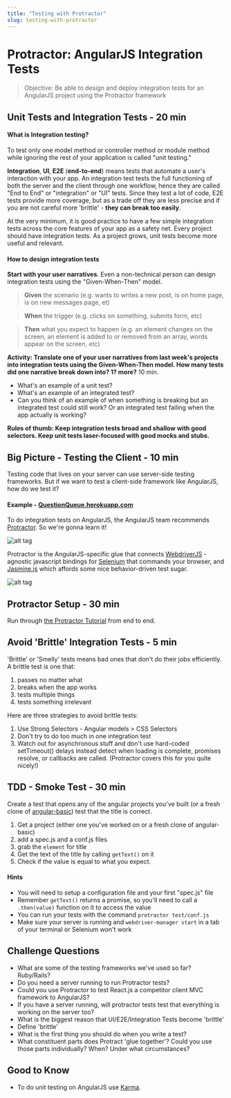 ```yaml
---
title: "Testing with Protractor"
slug: testing-with-protractor
---
```


# Protractor: AngularJS Integration Tests

> Objective: Be able to design and deploy integration tests for an AngularJS project using the Protractor framework

## Unit Tests and Integration Tests - 20 min

#### What is Integration testing?

To test only one model method or controller method or module method while ignoring the rest of your application is called "unit testing."

**Integration**, **UI**, **E2E** (**end-to-end**) means tests that automate a user's interaction with your app. An integration test tests the full functioning of both the server and the client through one workflow, hence they are called "End to End" or "integration" or "UI" tests. Since they test a lot of code, E2E tests provide more coverage, but as a trade off they are less precise and if you are not careful more 'brittle' - **they can break too easily**.

At the very minimum, it is good practice to have a few simple integration tests across the core features of your app as a safety net. Every project should have integration tests. As a project grows, unit tests become more useful and relevant.

#### How to design integration tests

**Start with your user narratives**. Even a non-technical person can design integration tests using the "Given-When-Then" model.

> **Given** the scenario (e.g. wants to writes a new post, is on home page, is on new messages page, et)

> **When** the trigger (e.g. clicks on something, submits form, etc)

> **Then** what you expect to happen (e.g. an element changes on the screen, an element is added to or removed from an array, words appear on the screen, etc)

**Activity: Translate one of your user narratives from last week's projects into integration tests using the Given-When-Then model. How many tests did one narrative break down into? 1? more?** 10 min.

* What's an example of a unit test?
* What's an example of an integrated test?
* Can you think of an example of when something is breaking but an integrated test could still work? Or an integrated test failing when the app actually is working?

**Rules of thumb: Keep integration tests broad and shallow with good selectors. Keep unit tests laser-focused with good mocks and stubs.**

## Big Picture - Testing the Client - 10 min

Testing code that lives on your server can use server-side testing frameworks. But if we want to test a client-side framework like AngularJS, how do we test it?

#### Example - [QuestionQueue.herokuapp.com](http://questionqueue.herokuapp.com)

To do integration tests on AngularJS, the AngularJS team recommends [Protractor](https://angular.github.io/protractor). So we're gonna learn it!

![alt tag](https://angular.github.io/protractor/img/protractor-logo-600.png)

Protractor is the AngularJS-specific glue that connects [WebdriverJS](https://code.google.com/p/selenium/wiki/WebDriverJs) - agnostic javascript bindings for  [Selenium](http://en.wikipedia.org/wiki/Selenium_%28software%29) that commands your browser, and [Jasmine.js](http://jasmine.github.io/) which affords some nice behavior-driven test sugar.

![alt tag](http://engineering.wingify.com/../images/2015/02/2.png)

## Protractor Setup - 30 min

Run through [the Protractor Tutorial](https://angular.github.io/protractor/#/tutorial) from end to end.

## Avoid 'Brittle' Integration Tests - 5 min

'Brittle' or 'Smelly' tests means bad ones that don't do their jobs efficiently. A brittle test is one that:

1. passes no matter what
2. breaks when the app works
3. tests multiple things
4. tests something irrelevant

Here are three strategies to avoid brittle tests:

1. Use Strong Selectors - Angular models > CSS Selectors
2. Don't try to do too much in one integration test
3. Watch out for asynchronous stuff and don't use hard-coded setTimeout() delays instead detect when loading is complete, promises resolve, or callbacks are called. (Protractor covers this for you quite nicely!)

## TDD - Smoke Test - 30 min

Create a test that opens any of the angular projects you've built (or a fresh clone of [angular-basic](https://github.com/ajbraus/angular-basic)) test that the title is correct.

1. Get a project (either one you've worked on or a fresh clone of angular-basic)
2. add a spec.js and a conf.js files
3. grab the ```element``` for title
4. Get the text of the title by calling ```getText()``` on it
5. Check if the value is equal to what you expect.

#### Hints
* You will need to setup a configuration file and your first "spec.js" file
* Remember ```getText()``` returns a promise, so you'll need to call a ```.then(value)``` function on it to access the value
* You can run your tests with the command ```protractor test/conf.js```
* Make sure your server is running and ```webdriver-manager start``` in a tab of your terminal or Selenium won't work

## Challenge Questions

* What are some of the testing frameworks we've used so far? Ruby/Rails? 
* Do you need a server running to run Protractor tests?
* Could you use Protractor to test React.js a competitor client MVC framework to AngularJS?
* If you have a server running, will protractor tests test that everything is working on the server too?
* What is the biggest reason that UI/E2E/Integration Tests become 'brittle'
* Define 'brittle'
* What is the first thing you should do when you write a test?
* What constituent parts does Protract 'glue together'? Could you use those parts individually? When? Under what circumstances?

## Good to Know

* To do unit testing on AngularJS use [Karma](http://karma-runner.github.io/0.12/intro/how-it-works.html).  
